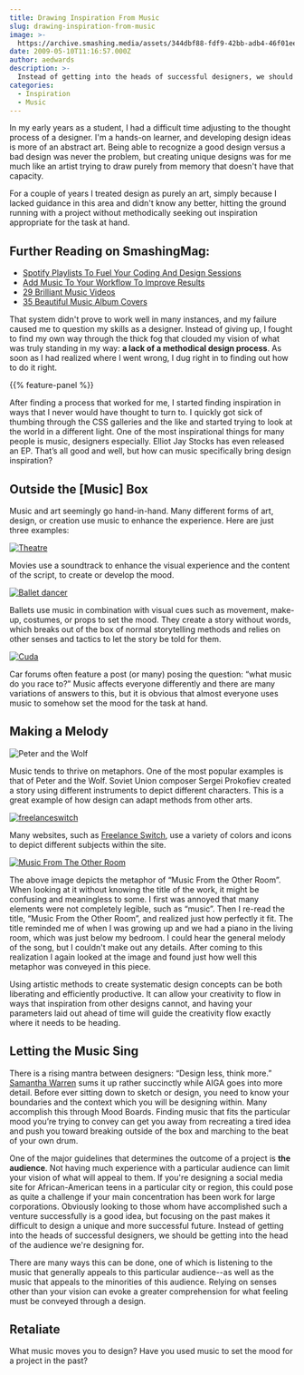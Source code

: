 ```yaml
---
title: Drawing Inspiration From Music
slug: drawing-inspiration-from-music
image: >-
  https://archive.smashing.media/assets/344dbf88-fdf9-42bb-adb4-46f01eedd629/b707cf9b-25e3-425d-9488-42008227dfa4/musicinspiration.jpg
date: 2009-05-10T11:16:57.000Z
author: aedwards
description: >-
  Instead of getting into the heads of successful designers, we should be getting into the head of the audience we're designing for. There are many ways this can be done, one of which is **music**. Relying on senses other than your vision can evoke a greater comprehension for what feeling must be conveyed through a design.
categories:
  - Inspiration
  - Music
---
```

In my early years as a student, I had a difficult time adjusting to the thought process of a designer. I'm a hands-on learner, and developing design ideas is more of an abstract art. Being able to recognize a good design versus a bad design was never the problem, but creating unique designs was for me much like an artist trying to draw purely from memory that doesn't have that capacity. 

For a couple of years I treated design as purely an art, simply because I lacked guidance in this area and didn't know any better, hitting the ground running with a project without methodically seeking out inspiration appropriate for the task at hand.

## <span class="rh">Further Reading</span> on SmashingMag:

*   [<span class="headline">Spotify Playlists To Fuel Your Coding And Design Sessions</span>](https://www.smashingmagazine.com/2016/11/playlists-fuel-coding-design-sessions/)
*   [Add Music To Your Workflow To Improve Results](https://www.smashingmagazine.com/2010/07/add-music-to-your-workflow-to-improve-results/)
*   [29 Brilliant Music Videos](https://www.smashingmagazine.com/2008/01/monday-inspiration-brilliant-music-videos/)
*   [35 Beautiful Music Album Covers](https://www.smashingmagazine.com/2008/08/35-beautiful-music-album-covers/)

That system didn't prove to work well in many instances, and my failure caused me to question my skills as a designer. Instead of giving up, I fought to find my own way through the thick fog that clouded my vision of what was truly standing in my way: <strong>a lack of a methodical design process</strong>. As soon as I had realized where I went wrong, I dug right in to finding out how to do it right.

{{% feature-panel %}}

After finding a process that worked for me, I started finding inspiration in ways that I never would have thought to turn to. I quickly got sick of thumbing through the CSS galleries and the like and started trying to look at the world in a different light. One of the most inspirational things for many people is music, designers especially. Elliot Jay Stocks has even released an EP. That’s all good and well, but how can music specifically bring design inspiration?

## Outside the [Music] Box

Music and art seemingly go hand-in-hand. Many different forms of art, design, or creation use music to enhance the experience. Here are just three examples:

[![Theatre](https://archive.smashing.media/assets/344dbf88-fdf9-42bb-adb4-46f01eedd629/a5e5ef83-645c-4725-b43f-5e67a034619c/theatre.jpg)](https://www.flickr.com/photos/electrospray/1678267645/)

Movies use a soundtrack to enhance the visual experience and the content of the script, to create or develop the mood.

[![Ballet dancer](https://archive.smashing.media/assets/344dbf88-fdf9-42bb-adb4-46f01eedd629/5742c09e-a0c3-4496-ad77-69f7b311b69a/ballet.jpg)](https://www.flickr.com/photos/rayparnova/2481762056/)

Ballets use music in combination with visual cues such as movement, make-up, costumes, or props to set the mood. They create a story without words, which breaks out of the box of normal storytelling methods and relies on other senses and tactics to let the story be told for them.

[![Cuda](https://archive.smashing.media/assets/344dbf88-fdf9-42bb-adb4-46f01eedd629/fb3a02cb-c7cb-4907-a66d-b56df8b2af24/cuda.jpg)](https://onesweetpoison.deviantart.com/art/Cuda-39265554)

Car forums often feature a post (or many) posing the question: “what music do you race to?” Music affects everyone differently and there are many variations of answers to this, but it is obvious that almost everyone uses music to somehow set the mood for the task at hand.</p>

## Making a Melody

![Peter and the Wolf](https://archive.smashing.media/assets/344dbf88-fdf9-42bb-adb4-46f01eedd629/858d58ef-c3cb-47fc-b60f-c75ed937786f/peter.jpg)

Music tends to thrive on metaphors. One of the most popular examples is that of Peter and the Wolf. Soviet Union composer Sergei Prokofiev created a story using different instruments to depict different characters. This is a great example of how design can adapt methods from other arts.

[![freelanceswitch](https://archive.smashing.media/assets/344dbf88-fdf9-42bb-adb4-46f01eedd629/305697f7-6b63-4490-95b6-a25e319ebd6d/freelanceswitch.png)](https://www.freelanceswitch.com/)

Many websites, such as <a title="Freelance Switch" href="https://www.freelanceswitch.com/">Freelance Switch</a>, use a variety of colors and icons to depict different subjects within the site.

[![Music From The Other Room](https://archive.smashing.media/assets/344dbf88-fdf9-42bb-adb4-46f01eedd629/63afc677-e08b-439a-a6d9-c8e082405de5/music-from-the-other-room.jpg)](https://fineline.deviantart.com/art/Music-from-the-other-room-5943178)

The above image depicts the metaphor of “Music From the Other Room”. When looking at it without knowing the title of the work, it might be confusing and meaningless to some. I first was annoyed that many elements were not completely legible, such as “music”. Then I re-read the title, “Music From the Other Room”, and realized just how perfectly it fit. The title reminded me of when I was growing up and we had a piano in the living room, which was just below my bedroom. I could hear the general melody of the song, but I couldn't make out any details. After coming to this realization I again looked at the image and found just how well this metaphor was conveyed in this piece.

Using artistic methods to create systematic design concepts can be both liberating and efficiently productive. It can allow your creativity to flow in ways that inspiration from other designs cannot, and having your parameters laid out ahead of time will guide the creativity flow exactly where it needs to be heading.</p>

## Letting the Music Sing

There is a rising mantra between designers: “Design less, think more.” <a title="Samantha Warren" href="https://badassideas.com/adviceforwebdesigners/">Samantha Warren</a> sums it up rather succinctly while <span class="removed_link" title="https://www.aiga.org/content.cfm/design-less-think-more">AIGA</span> goes into more detail. Before ever sitting down to sketch or design, you need to know your boundaries and the context which you will be designing within. Many accomplish this through Mood Boards. Finding music that fits the particular mood you’re trying to convey can get you away from recreating a tired idea and push you toward breaking outside of the box and marching to the beat of your own drum.

One of the major guidelines that determines the outcome of a project is <strong>the audience</strong>. Not having much experience with a particular audience can limit your vision of what will appeal to them. If you're designing a social media site for African-American teens in a particular city or region, this could pose as quite a challenge if your main concentration has been work for large corporations. Obviously looking to those whom have accomplished such a venture successfully is a good idea, but focusing on the past makes it difficult to design a unique and more successful future. Instead of getting into the heads of successful designers, we should be getting into the head of the audience we're designing for.

There are many ways this can be done, one of which is listening to the music that generally appeals to this particular audience--as well as the music that appeals to the minorities of this audience. Relying on senses other than your vision can evoke a greater comprehension for what feeling must be conveyed through a design.</p>

## Retaliate

What music moves you to design? Have you used music to set the mood for a project in the past?

